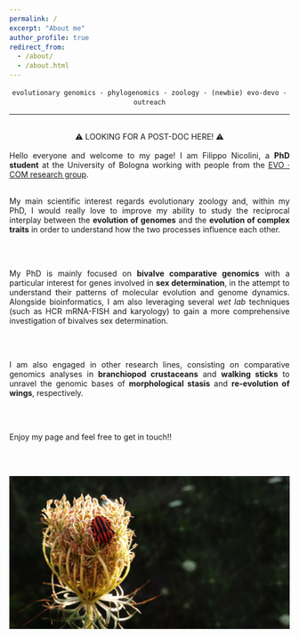 ```yaml
---
permalink: /
excerpt: "About me"
author_profile: true
redirect_from: 
  - /about/
  - /about.html
---
```


<div style="text-align: center">
<code>evolutionary genomics - phylogenomics - zoology - (newbie) evo-devo - outreach</code>
</div>


---

<br />

<div style="text-align: center">
⚠️ LOOKING FOR A POST-DOC HERE! ⚠️
</div>

<br />


<div style="text-align: justify">
  Hello everyone and welcome to my page! I am Filippo Nicolini, a <b>PhD student</b> at the University of Bologna working with people from the <a href="https://sites.google.com/view/evo-com-unibo/home" target="_blank">EVO · COM research group</a>.
  
  <br />
  <br />
  
  My main scientific interest regards evolutionary zoology and, within my PhD, I would really love to improve my ability to study the reciprocal interplay between the <b>evolution of genomes</b> and the <b>evolution of complex traits</b> in order to understand how the two processes influence each other.
  
  <br />
  <br />
  
  My PhD is mainly focused on <b>bivalve comparative genomics</b> with a particular interest for genes involved in <b>sex determination</b>, in the attempt to understand their patterns of molecular evolution and genome dynamics. Alongside bioinformatics, I am also leveraging several <i>wet lab</i> techniques (such as HCR mRNA-FISH and karyology) to gain a more comprehensive investigation of bivalves sex determination.
  
  <br />
  <br />
  
  I am also engaged in other research lines, consisting on comparative genomics analyses in <b>branchiopod crustaceans</b> and <b>walking sticks</b> to unravel the genomic bases of <b>morphological stasis</b> and <b>re-evolution of wings</b>, respectively.
  
  <br />
  <br />

  Enjoy my page and feel free to get in touch!!

  <br />
  <br />
</div>

![homepic](/images/homepic_reduced.jpg)